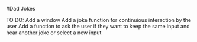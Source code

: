 #Dad Jokes

TO DO:
Add a window
Add a joke function for continuious interaction by the user
Add a function to ask the user if they want to keep the same input and hear another joke
    or select a new input